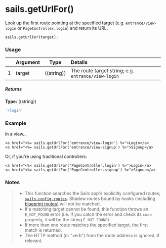 # sails.getUrlFor()

Look up the first route pointing at the specified target (e.g. `entrance/view-login` or `PageController.login`) and return its URL.



```usage
sails.getUrlFor(target);
```


### Usage


|   |          Argument           | Type                | Details
|---|---------------------------- | ------------------- |:-----------
| 1 |        target               | ((string))          | The route target string; e.g. `entrance/view-login`


##### Returns

**Type:** ((string))

```javascript
'/login'
```



### Example

In a view...

```ejs
<a href="<%= sails.getUrlFor('entrance/view-login') %>">Login</a>
<a href="<%= sails.getUrlFor('entrance/view-signup') %>">Signup</a>
```

Or, if you're using traditional controllers:

```ejs
<a href="<%= sails.getUrlFor('PageController.login') %>">Login</a>
<a href="<%= sails.getUrlFor('PageController.signup') %>">Signup</a>
```

### Notes
> - This function searches the Sails app's explicitly configured routes; [`sails.config.routes`](http://sailsjs.com/documentation/reference/configuration/sails-config-routes).  Shadow routes bound by hooks (including [blueprint routes](http://sailsjs.com/documentation/reference/blueprint-api#?blueprint-routes)) will not be matched.
> - If a matching target cannot be found, this function throws an `E_NOT_FOUND` error (i.e. if you catch the error and check its `code` property, it will be the string `E_NOT_FOUND`).
> - If more than one route matches the specified target, the first match is returned.
> - The HTTP method (or "verb") from the route address is ignored, if relevant.

<docmeta name="displayName" value="sails.getUrlFor()">
<docmeta name="pageType" value="method">

